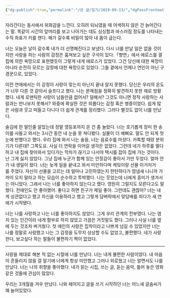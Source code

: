 ```yaml
---
{"dg-publish":true,"permalink":"/쓴 글/일기/2019-09-13/","dgPassFrontmatter":true}
---
```


자라간다는 동사에서 위화감을 느낀다. 오히려 되뇌였을 때 어색하지 않은 건 늙어간다는 말. 똑같이 시간의 앞머리를 보고 나아가는 데도 싱싱함과 바스러짐 정도를 나타내는 수직 좌표가 키를 잰다. 해가 갈수록 비밀이 많아 내 몸이 굽는다.

  

너는 오늘은 날이 갈수록 내가 더 선명해진다고 보냈다. 다시 너를 만날 일은 없을 것이지만 사랑을 하는 사람의 감정은 훔쳐보고 싶은 구석이 있다.「향연」에서 에로스를 결핍에 의한 욕망으로 표현했듯이 그렇게 내게 에로스가 있었다. 그건 당신에 대한 욕망이 아니라 순전히 모르는 감정에 대한 욕망으로 있었다. 그들 곁에서 언제나 연인이 아닌 구경꾼으로, 있었다.

  

이전 연애에서는 이 감정이 사랑이 맞는지 아닌지 끝내 알지 못했다. 당신은 우리의 온도가 너무 다른 것 같아서 슬프다고 했다. 나는 문제점을 정확히 발견하지 못한 채로 방황했다. 내게 로맨틱한 사랑이 남들만큼 없어서? 덜해서? 그것도 아니면 정작 사랑하는 사람과는 만나보지 못해서? 와중에 확실한 것은 외롭다는 감정 혹은 병증이었다. 쉽게 많은 사람과 웃고 떠들고 다니다 더 쉽게 관계를 정리했다. 그러다 별것도 없이 너를 만났다.

  

술김에 한 말인줄 알았는데 정말 영등포까지 온 건 좀 놀랐다. 너는 호기롭게 장미 한 송이를 사들고 와서는 3시간 동안 내 눈을 못 쳐다봤다. 실물이 더 예뻐요. 말도 안 되게 첫 눈에 반했다고 했다. 우리 집에 와서 나는 술을, 너는 음료수를 마셨다. 카톡할 때랑 분위기가 다른데? 그쪽도요. 사실 더 연락을 이어갈 생각은 없었다. 그런데 네가 하루를 멀다하고 내 집에 찾아와서 있다가는 막차가 끊기고 나서야 택시를 잡아 집에 가는 것이다. 난 그게 싫지 않았다. 그냥 집에 누군가 함께 있는 안정감이 좋아서 가만 두었다. 얼마 안 가 내 생일이 왔다. 너는 늦게 일을 끝내고 와서 미안하다며 케잌이랑 선물 이거저거를 주었다. 자신이 선물을 고르는 데 얼마나 고민하였는지 한탄하다가 땀냄새 나니까 가까이 오지 말라고 하는 모습이 순수하고 투박했다. 나는 웃었는데 너에게 흥미가 생겨서는 아니었다. 그래서 나는 너를 좋아하지 않는다고 했다. 영원히 그럴지도 모른다고도 말했다. 전애인도 안 좋아했어. 좋다고 하면 친구가 제일 좋아. 그런데도 괜찮아? 너는 내게 상관없다고 했고 자신을 이용하라고 했고 그렇게 담벼락에서 맞담배를 피다가 새 연애가 시작됐다.

  

너는 나를 사랑하고 나는 너를 좋아하지도 않았다. 그게 우리 관계의 전부였다. 나는 염치 있는 인간이라 네게 함부로 하지 않았고 가끔은 거짓말도 했다. 그러나 사실 너를 옆에 두는 것조차 버거웠다. 첫 애인의 사랑은 집착이라고 나쁘게 넘길 수 있었지만 너는 나를 정말로 사랑했고 나는 그 감정을 도무지 상상할 수도 없었고, 불편했다. 네가 사랑한다, 보고싶다 하는 말들이 불편하기 짝이 없었다.

<hr>

사랑을 제대로 해본 적 없는 시절에 너를 만났다. 너는 내게 불편한 사람이었다. 내 마음이 흔들리지 않을 걸 알기에 너에게 항상 미안했고 그러나 외로웠고 너는 알면서도 나를 만났다. 너는 나의 취향을 좋아했다. 내가 읽는 시집, 쓰는 글, 듣는 음악, 틀어 놓은 영화 같은 것들에 관심이 많았다.

우리는 3개월을 겨우 만났다. 나와 헤어지고 글을 쓰기 시작하던 너는 어느새 글솜씨가 꽤 늘어있었다. 